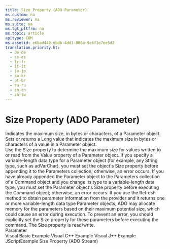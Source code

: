 ```yaml
---
title: Size Property (ADO Parameter)
ms.custom: na
ms.reviewer: na
ms.suite: na
ms.tgt_pltfrm: na
ms.topic: article
apitype: COM
ms.assetid: e6bad449-ebdb-4dd3-886a-9e6f1e7ee5d2
translation.priority.ht: 
  - de-de
  - es-es
  - fr-fr
  - it-it
  - ja-jp
  - ko-kr
  - pt-br
  - ru-ru
  - zh-cn
  - zh-tw
---
```

# Size Property (ADO Parameter)
<?xml version="1.0" encoding="utf-8"?>
<developerReferenceWithoutSyntaxDocument xmlns="http://ddue.schemas.microsoft.com/authoring/2003/5" xmlns:xlink="http://www.w3.org/1999/xlink" xmlns:xsi="http://www.w3.org/2001/XMLSchema-instance" xsi:schemaLocation="http://ddue.schemas.microsoft.com/authoring/2003/5 http://dduestorage.blob.core.windows.net/ddueschema/developer.xsd">
  <introduction>
    <para>Indicates the maximum size, in bytes or characters, of a <legacyLink xlink:href="e010e794-7f0f-4026-8b5b-37328e437d63">Parameter</legacyLink> object.</para>
  </introduction>
  <section>
    <title>Settings and Return Values</title>
    <content>
      <para>Sets or returns a <languageKeyword>Long</languageKeyword> value that indicates the maximum size in bytes or characters of a value in a <legacyBold>Parameter</legacyBold> object.</para>
    </content>
  </section>
  <languageReferenceRemarks>
    <content>
      <para>Use the <legacyBold>Size</legacyBold> property to determine the maximum size for values written to or read from the <legacyLink xlink:href="48919c74-86d4-462e-99b9-8854ceb8d683">Value</legacyLink> property of a <legacyBold>Parameter</legacyBold> object.</para>
      <para>If you specify a variable-length data type for a <legacyBold>Parameter</legacyBold> object (for example, any <legacyBold>String</legacyBold> type, such as <legacyBold>adVarChar</legacyBold>), you must set the object's <legacyBold>Size</legacyBold> property before appending it to the <legacyLink xlink:href="497cae10-3913-422a-9753-dcbb0a639b1b">Parameters</legacyLink> collection; otherwise, an error occurs.</para>
      <para>If you have already appended the <legacyBold>Parameter</legacyBold> object to the <legacyBold>Parameters</legacyBold> collection of a <legacyLink xlink:href="a02c22fb-542d-465e-a629-30fd59dcbebf">Command</legacyLink> object and you change its type to a variable-length data type, you must set the <legacyBold>Parameter</legacyBold> object's <legacyBold>Size</legacyBold> property before executing the <legacyBold>Command</legacyBold> object; otherwise, an error occurs.</para>
      <para>If you use the <legacyLink xlink:href="089b7ca7-684f-4259-8032-5bd1ecc54426">Refresh</legacyLink> method to obtain parameter information from the provider and it returns one or more variable-length data type <legacyBold>Parameter</legacyBold> objects, ADO may allocate memory for the parameters based on their maximum potential size, which could cause an error during execution. To prevent an error, you should explicitly set the <legacyBold>Size</legacyBold> property for these parameters before executing the command.</para>
      <para>The <legacyBold>Size</legacyBold> property is read/write.</para>
    </content>
  </languageReferenceRemarks>
  <section>
    <title>Applies To</title>
    <content>
      <para>
        <link xlink:href="e010e794-7f0f-4026-8b5b-37328e437d63">Parameter</link>
      </para>
    </content>
  </section>
  <relatedTopics>
<link xlink:href="dade4531-0bcc-4a52-8f86-b110ba2a3f9d">Visual Basic Example</link>
<link xlink:href="0d9917c4-9ef0-4d7a-b4ce-4f1fa6ce1817">Visual C++ Example</link>
<link xlink:href="69a4a219-8d52-401b-9e92-2ef415f68b05">Visual J++ Example</link>
<link xlink:href="ea74e2a3-c965-43aa-9076-26a084b48ad8">JScriptExample</link>
<link xlink:href="a487c241-d953-4c31-ae7e-6358d5cf6733">Size Property (ADO Stream)</link>
</relatedTopics>
</developerReferenceWithoutSyntaxDocument>